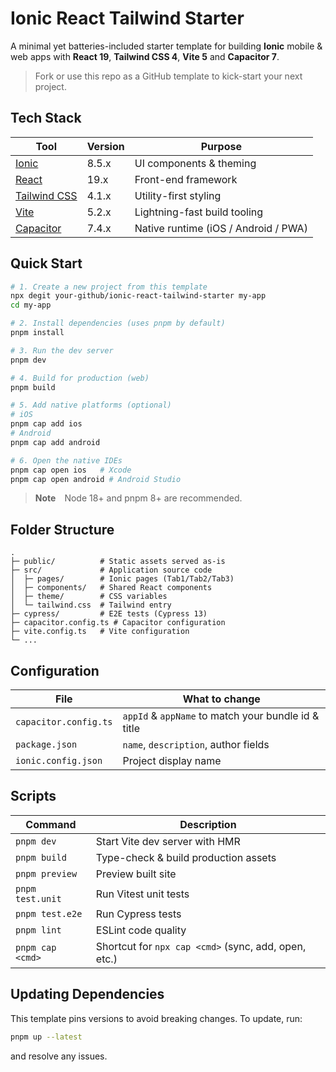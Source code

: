 # Ionic React Tailwind Starter

A minimal yet batteries-included starter template for building **Ionic** mobile & web apps with **React 19**, **Tailwind CSS 4**, **Vite 5** and **Capacitor 7**.

> Fork or use this repo as a GitHub template to kick-start your next project.

## Tech Stack

| Tool | Version | Purpose |
| ---- | ------- | ------- |
| [Ionic](https://ionicframework.com/) | 8.5.x | UI components & theming |
| [React](https://react.dev/) | 19.x | Front-end framework |
| [Tailwind CSS](https://tailwindcss.com/) | 4.1.x | Utility-first styling |
| [Vite](https://vitejs.dev/) | 5.2.x | Lightning-fast build tooling |
| [Capacitor](https://capacitorjs.com/) | 7.4.x | Native runtime (iOS / Android / PWA) |

## Quick Start

```bash
# 1. Create a new project from this template
npx degit your-github/ionic-react-tailwind-starter my-app
cd my-app

# 2. Install dependencies (uses pnpm by default)
pnpm install

# 3. Run the dev server
pnpm dev

# 4. Build for production (web)
pnpm build

# 5. Add native platforms (optional)
# iOS
pnpm cap add ios
# Android
pnpm cap add android

# 6. Open the native IDEs
pnpm cap open ios   # Xcode
pnpm cap open android # Android Studio
```

> **Note** Node 18+ and pnpm 8+ are recommended.

## Folder Structure

```
.
├─ public/          # Static assets served as-is
├─ src/             # Application source code
│  ├─ pages/        # Ionic pages (Tab1/Tab2/Tab3)
│  ├─ components/   # Shared React components
│  ├─ theme/        # CSS variables
│  └─ tailwind.css  # Tailwind entry
├─ cypress/         # E2E tests (Cypress 13)
├─ capacitor.config.ts # Capacitor configuration
├─ vite.config.ts   # Vite configuration
└─ ...
```

## Configuration

| File | What to change |
| ---- | -------------- |
| `capacitor.config.ts` | `appId` & `appName` to match your bundle id & title |
| `package.json` | `name`, `description`, author fields |
| `ionic.config.json` | Project display name |

## Scripts

| Command | Description |
| ------- | ----------- |
| `pnpm dev` | Start Vite dev server with HMR |
| `pnpm build` | Type-check & build production assets |
| `pnpm preview` | Preview built site |
| `pnpm test.unit` | Run Vitest unit tests |
| `pnpm test.e2e` | Run Cypress tests |
| `pnpm lint` | ESLint code quality |
| `pnpm cap <cmd>` | Shortcut for `npx cap <cmd>` (sync, add, open, etc.) |

## Updating Dependencies

This template pins versions to avoid breaking changes. To update, run:

```bash
pnpm up --latest
```

and resolve any issues.
